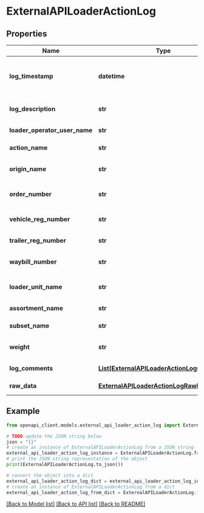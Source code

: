# ExternalAPILoaderActionLog


## Properties

Name | Type | Description | Notes
------------ | ------------- | ------------- | -------------
**log_timestamp** | **datetime** | Exact date and time when the loading action was recorded (Format: &#x60;YYYY-MM-DDThh:mm:ss.ffffff+hh:mm&#x60;) | [readonly] 
**log_description** | **str** | Detailed description of the loading action and its associated context | [readonly] 
**loader_operator_user_name** | **str** | The full name of the loader operator | [readonly] 
**action_name** | **str** | Name of the loader action that was performed | [readonly] 
**origin_name** | **str** | Name of the origin where the loading action was performed | [readonly] 
**order_number** | **str** | Number of the order associated with the action, if applicable | [readonly] 
**vehicle_reg_number** | **str** | Registration number of the vehicle associated with the action, if applicable | [readonly] 
**trailer_reg_number** | **str** | Registration number of the attached trailer, if applicable | [readonly] 
**waybill_number** | **str** | Number of the waybill associated with the action, if applicable | [readonly] 
**loader_unit_name** | **str** | Identification or name of the loading equipment that was used | [readonly] 
**assortment_name** | **str** | Name of the assortment associated with the action | [readonly] 
**subset_name** | **str** | Name of the subset associated with the action | [readonly] 
**weight** | **str** | Weight that was loaded or unloaded (e.g., &#x60;\&quot;12.345\&quot;&#x60;) | [readonly] 
**log_comments** | [**List[ExternalAPILoaderActionLogComment]**](ExternalAPILoaderActionLogComment.md) | List of all comments added to this action | [readonly] 
**raw_data** | [**ExternalAPILoaderActionLogRawData**](ExternalAPILoaderActionLogRawData.md) | The IDs of the Waybiller internal objects | [readonly] 

## Example

```python
from openapi_client.models.external_api_loader_action_log import ExternalAPILoaderActionLog

# TODO update the JSON string below
json = "{}"
# create an instance of ExternalAPILoaderActionLog from a JSON string
external_api_loader_action_log_instance = ExternalAPILoaderActionLog.from_json(json)
# print the JSON string representation of the object
print(ExternalAPILoaderActionLog.to_json())

# convert the object into a dict
external_api_loader_action_log_dict = external_api_loader_action_log_instance.to_dict()
# create an instance of ExternalAPILoaderActionLog from a dict
external_api_loader_action_log_from_dict = ExternalAPILoaderActionLog.from_dict(external_api_loader_action_log_dict)
```
[[Back to Model list]](../README.md#documentation-for-models) [[Back to API list]](../README.md#documentation-for-api-endpoints) [[Back to README]](../README.md)


